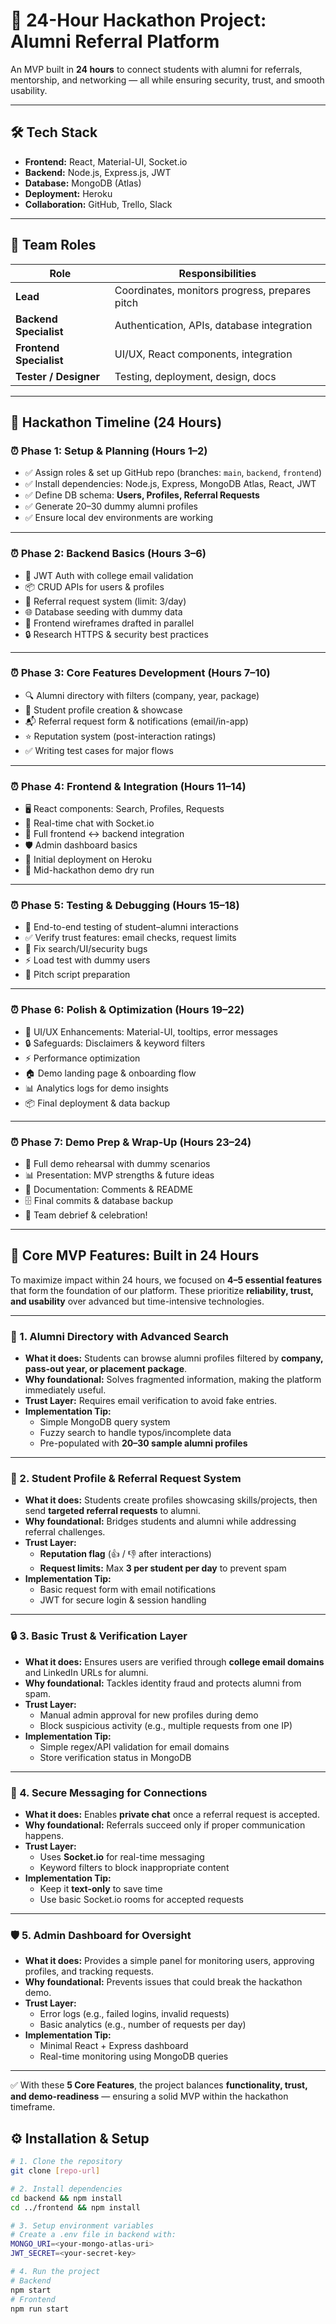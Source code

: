# 🚀 24-Hour Hackathon Project: Alumni Referral Platform  

An MVP built in **24 hours** to connect students with alumni for referrals, mentorship, and networking — all while ensuring security, trust, and smooth usability.  

---

## 🛠️ Tech Stack  
- **Frontend:** React, Material-UI, Socket.io  
- **Backend:** Node.js, Express.js, JWT  
- **Database:** MongoDB (Atlas)  
- **Deployment:** Heroku  
- **Collaboration:** GitHub, Trello, Slack  

---

## 👥 Team Roles  
| Role | Responsibilities |
|------|------------------|
| **Lead** | Coordinates, monitors progress, prepares pitch |
| **Backend Specialist** | Authentication, APIs, database integration |
| **Frontend Specialist** | UI/UX, React components, integration |
| **Tester / Designer** | Testing, deployment, design, docs |

---

## 📅 Hackathon Timeline (24 Hours)  

### ⏰ Phase 1: Setup & Planning (Hours 1–2)  
- ✅ Assign roles & set up GitHub repo (branches: `main`, `backend`, `frontend`)  
- ✅ Install dependencies: Node.js, Express, MongoDB Atlas, React, JWT  
- ✅ Define DB schema: **Users, Profiles, Referral Requests**  
- ✅ Generate 20–30 dummy alumni profiles  
- ✅ Ensure local dev environments are working  

---

### ⏰ Phase 2: Backend Basics (Hours 3–6)  
- 🔑 JWT Auth with college email validation  
- 📦 CRUD APIs for users & profiles  
- 📝 Referral request system (limit: 3/day)  
- 🌐 Database seeding with dummy data  
- 🎨 Frontend wireframes drafted in parallel  
- 🔒 Research HTTPS & security best practices  

---

### ⏰ Phase 3: Core Features Development (Hours 7–10)  
- 🔍 Alumni directory with filters (company, year, package)  
- 👤 Student profile creation & showcase  
- 📬 Referral request form & notifications (email/in-app)  
- ⭐ Reputation system (post-interaction ratings)  
- ✅ Writing test cases for major flows  

---

### ⏰ Phase 4: Frontend & Integration (Hours 11–14)  
- 🖥️ React components: Search, Profiles, Requests  
- 💬 Real-time chat with Socket.io  
- 🔗 Full frontend ↔ backend integration  
- 🛡️ Admin dashboard basics  
- 🚀 Initial deployment on Heroku  
- 🎤 Mid-hackathon demo dry run  

---

### ⏰ Phase 5: Testing & Debugging (Hours 15–18)  
- 🔄 End-to-end testing of student–alumni interactions  
- ✅ Verify trust features: email checks, request limits  
- 🐞 Fix search/UI/security bugs  
- ⚡ Load test with dummy users  
- 📜 Pitch script preparation  

---

### ⏰ Phase 6: Polish & Optimization (Hours 19–22)  
- 🎨 UI/UX Enhancements: Material-UI, tooltips, error messages  
- 🔒 Safeguards: Disclaimers & keyword filters  
- ⚡ Performance optimization  
- 🏠 Demo landing page & onboarding flow  
- 📊 Analytics logs for demo insights  
- 📦 Final deployment & data backup  

---

### ⏰ Phase 7: Demo Prep & Wrap-Up (Hours 23–24)  
- 🎥 Full demo rehearsal with dummy scenarios  
- 📊 Presentation: MVP strengths & future ideas  
- 📘 Documentation: Comments & README  
- 🗄️ Final commits & database backup  
- 🎉 Team debrief & celebration!  

---

## 🌟 Core MVP Features: Built in 24 Hours  

To maximize impact within 24 hours, we focused on **4–5 essential features** that form the foundation of our platform. These prioritize **reliability, trust, and usability** over advanced but time-intensive technologies.  

---

### 📘 1. Alumni Directory with Advanced Search  
- **What it does:** Students can browse alumni profiles filtered by **company, pass-out year, or placement package**.  
- **Why foundational:** Solves fragmented information, making the platform immediately useful.  
- **Trust Layer:** Requires email verification to avoid fake entries.  
- **Implementation Tip:**  
  - Simple MongoDB query system  
  - Fuzzy search to handle typos/incomplete data  
  - Pre-populated with **20–30 sample alumni profiles**  

---

### 👤 2. Student Profile & Referral Request System  
- **What it does:** Students create profiles showcasing skills/projects, then send **targeted referral requests** to alumni.  
- **Why foundational:** Bridges students and alumni while addressing referral challenges.  
- **Trust Layer:**  
  - **Reputation flag** (👍 / 👎 after interactions)  
  - **Request limits:** Max **3 per student per day** to prevent spam  
- **Implementation Tip:**  
  - Basic request form with email notifications  
  - JWT for secure login & session handling  

---

### 🔒 3. Basic Trust & Verification Layer  
- **What it does:** Ensures users are verified through **college email domains** and LinkedIn URLs for alumni.  
- **Why foundational:** Tackles identity fraud and protects alumni from spam.  
- **Trust Layer:**  
  - Manual admin approval for new profiles during demo  
  - Block suspicious activity (e.g., multiple requests from one IP)  
- **Implementation Tip:**  
  - Simple regex/API validation for email domains  
  - Store verification status in MongoDB  

---

### 💬 4. Secure Messaging for Connections  
- **What it does:** Enables **private chat** once a referral request is accepted.  
- **Why foundational:** Referrals succeed only if proper communication happens.  
- **Trust Layer:**  
  - Uses **Socket.io** for real-time messaging  
  - Keyword filters to block inappropriate content  
- **Implementation Tip:**  
  - Keep it **text-only** to save time  
  - Use basic Socket.io rooms for accepted requests  

---

### 🛡️ 5. Admin Dashboard for Oversight  
- **What it does:** Provides a simple panel for monitoring users, approving profiles, and tracking requests.  
- **Why foundational:** Prevents issues that could break the hackathon demo.  
- **Trust Layer:**  
  - Error logs (e.g., failed logins, invalid requests)  
  - Basic analytics (e.g., number of requests per day)  
- **Implementation Tip:**  
  - Minimal React + Express dashboard  
  - Real-time monitoring using MongoDB queries  

---

✅ With these **5 Core Features**, the project balances **functionality, trust, and demo-readiness** — ensuring a solid MVP within the hackathon timeframe.


## ⚙️ Installation & Setup  

```bash
# 1. Clone the repository
git clone [repo-url]

# 2. Install dependencies
cd backend && npm install
cd ../frontend && npm install

# 3. Setup environment variables
# Create a .env file in backend with:
MONGO_URI=<your-mongo-atlas-uri>
JWT_SECRET=<your-secret-key>

# 4. Run the project
# Backend
npm start
# Frontend
npm run start
